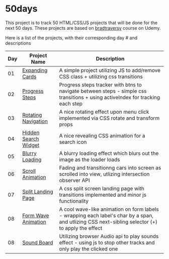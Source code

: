 # 50days
This project is to track 50 HTML/CSS/JS projects that will be done for the next 50 days. These projects are based on [bradtraversy](https://github.com/bradtraversy/50projects50days) course on Udemy.

Here is a list of the projects, with their corresponding day # and descriptions

| Day | Project Name | Description |
| ------------- | ------------- | ------------- |
| 01 | [Expanding Cards](https://github.com/amirhoseinshahabnia/50-days/tree/main/day_1)  | A simple project utilizing JS to add/remove CSS class + utilizing css transitions |
| 02 | [Progress Steps](https://github.com/amirhoseinshahabnia/50-days/tree/main/day_2) | Progress steps tracker with btns to navigate between steps - simple css transitions + using activeIndex for tracking each step |
| 03 | [Rotating Navigation](https://github.com/amirhoseinshahabnia/50-days/tree/main/day_3) | A nice rotating effect upon menu click implemented via CSS rotate and transform props |
| 04 | [Hidden Search Widget](https://github.com/amirhoseinshahabnia/50-days/tree/main/day_4) | A nice revealing CSS animation for a search icon |
| 05 | [Blurry Loading](https://github.com/amirhoseinshahabnia/50-days/tree/main/day_5) | A blurry loading effect which blurs out the image as the loader loads  |
| 06 | [Scroll Animation](https://github.com/amirhoseinshahabnia/50-days/tree/main/day_6) | Fading and transitionng cars into screen as scrolled into view, utlizing intersection observer API  |
| 07 | [Split Landing Page](https://github.com/amirhoseinshahabnia/50-days/tree/main/day_7) | A css split screen landing page with transitions implemented and minor js functionality |
| 08 | [Form Wave Animation](https://github.com/amirhoseinshahabnia/50-days/tree/main/day_8) | A cool wave-like animation on form labels - wrapping each label's char by a span, and utlizing CSS next-sibling selector (+) to apply the effect |
| 08 | [Sound Board](https://github.com/amirhoseinshahabnia/50-days/tree/main/day_9) | Utilizing browser Audio api to play sounds effect - using js to stop other tracks and only play the clicked one |